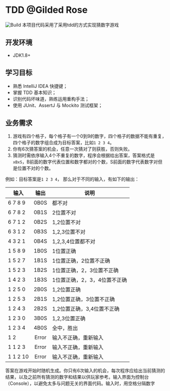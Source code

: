 # TDD @Gilded Rose

![Build](https://github.com/xpbootcamp/tdd-guess-number/workflows/Build/badge.svg)
本项目代码采用了采用tdd的方式实现猜数字游戏

## 开发环境
 - JDK1.8+

## 学习目标
- 熟悉 IntelliJ IDEA 快捷键；
- 掌握 TDD 基本知识；
- 识别代码坏味道，熟练运用重构手法；
- 使用 JUnit、AssertJ 与 Mockito 测试框架；


## 业务需求
1. 游戏有四个格子，每个格子有一个0到9的数字，四个格子的数据不能有重复，四个格子的数字组合成为目标答案，比如`1 2 3 4`。
2. 你有6次猜答案的机会，任意一次猜对了则获胜，否则失败。
3. 猜测时需依序输入4个不重复的数字，程序会根据给出答案，答案格式是`xBxS`，B前面的数字代表位置和数字都对的个数，S前面的数字代表数字对但是位置不对的个数。

例如：目标答案是`1 2 3 4`， 那么对于不同的输入，有如下的输出：

|输入  |	输出	|  说明  |
| ---- | :----: | ---- |
|6 7 8 9 | 0B0S	|都不对|
|6 7 8 2 | 0B1S	|2位置不对|
|6 7 1 2 | 0B2S	|1,2位置不对|
|6 3 1 2 | 0B3S	|1,2,3位置不对|
|4 3 2 1 | 0B4S	|1,2,3,4位置都不对|
|1 5 8 9 | 1B0S	|1位置正确|
|1 5 2 7 | 1B1S	|1位置正确，2位置不正确|
|1 5 2 3 | 1B2S	|1位置正确，2，3位置不正确|
|1 4 2 3 | 1B3S	|1位置正确，2，3，4位置不正确|
|1 2 5 0 | 2B0S	|1,2位置正确|
|1 2 5 3 | 2B1S	|1,2位置正确，3位置不正确|
|1 2 4 3 | 2B2S	|1,2位置正确，3,4位置不正确|
|1 2 3 0 | 3B0S	|1,2,3位置正确|
|1 2 3 4 | 4B0S	|全中，胜出 |
|1 2	| Error	| 输入不正确，重新输入 |
|1 1 2 3 | Error	| 输入不正确，重新输入 |
|1 1 2 10 | Error | 输入不正确，重新输入 |

答案在游戏开始时随机生成。你只有6次输入的机会，每次程序应给出当前猜测的结果，以及之前所有猜测的数字和结果以供玩家参考。输入界面为控制台（Console），以避免太多与问题无关的界面代码。输入时，用空格分隔数字
